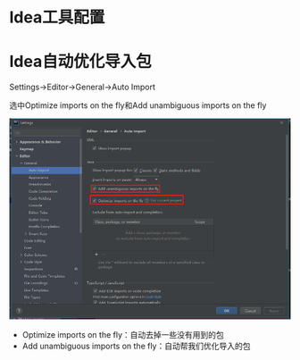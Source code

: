 # Idea工具配置

# Idea自动优化导入包

Settings→Editor→General→Auto Import  

选中Optimize imports on the fly和Add unambiguous imports on the fly 

![AutoImportConfig](.\resource\AutoImportConfig.png)

- Optimize imports on the fly：自动去掉一些没有用到的包 
- Add unambiguous imports on the fly：自动帮我们优化导入的包 